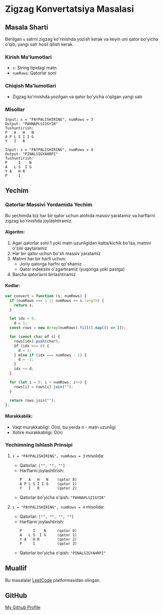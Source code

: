 # Zigzag Konvertatsiya Masalasi

## Masala Sharti
Berilgan `s` satrni zigzag ko'rinishda yozish kerak va keyin uni qator bo'yicha o'qib, yangi satr hosil qilish kerak.

### Kirish Ma'lumotlari
- `s`: String tipidagi matn
- `numRows`: Qatorlar soni

### Chiqish Ma'lumotlari
- Zigzag ko'rinishda yozilgan va qator bo'yicha o'qilgan yangi satr

### Misollar
```
Input: s = "PAYPALISHIRING", numRows = 3
Output: "PAHNAPLSIIGYIR"
Tushuntirish:
P   A   H   N
A P L S I I G
Y   I   R

Input: s = "PAYPALISHIRING", numRows = 4
Output: "PINALSIGYAHRPI"
Tushuntirish:
P     I    N
A   L S  I G
Y A   H R
P     I
```

## Yechim

### Qatorlar Massivi Yordamida Yechim
Bu yechimda biz har bir qator uchun alohida massiv yaratamiz va harflarni zigzag ko'rinishda joylashtiramiz.

#### Algoritm:
1. Agar qatorlar soni 1 yoki matn uzunligidan katta/kichik bo'lsa, matnni o'zini qaytaramiz
2. Har bir qator uchun bo'sh massiv yaratamiz
3. Matnni har bir harfi uchun:
   - Joriy qatorga harfni qo'shamiz
   - Qator indeksini o'zgartiramiz (yuqoriga yoki pastga)
4. Barcha qatorlarni birlashtiramiz

#### Kodlar:
```javascript
var convert = function (s, numRows) {
  if (numRows === 1 || numRows >= s.length) {
    return s;
  }

  let idx = 0,
    d = 1;
  const rows = new Array(numRows).fill().map(() => []);

  for (const char of s) {
    rows[idx].push(char);
    if (idx === 0) {
      d = 1;
    } else if (idx === numRows - 1) {
      d = -1;
    }
    idx += d;
  }

  for (let i = 0; i < numRows; i++) {
    rows[i] = rows[i].join("");
  }

  return rows.join("");
};
```

#### Murakkablik:
- Vaqt murakkabligi: O(n), bu yerda n - matn uzunligi
- Xotire murakkabligi: O(n)

### Yechimning Ishlash Prinsipi
1. `s = "PAYPALISHIRING", numRows = 3` misolida:
   - Qatorlar: `["", "", ""]`
   - Harflarni joylashtirish:
     ```
     P   A   H   N    (qator 0)
     A P L S I I G    (qator 1)
     Y   I   R        (qator 2)
     ```
   - Qatorlar bo'yicha o'qish: `"PAHNAPLSIIGYIR"`

2. `s = "PAYPALISHIRING", numRows = 4` misolida:
   - Qatorlar: `["", "", "", ""]`
   - Harflarni joylashtirish:
     ```
     P     I    N     (qator 0)
     A   L S  I G     (qator 1)
     Y A   H R        (qator 2)
     P     I          (qator 3)
     ```
   - Qatorlar bo'yicha o'qish: `"PINALSIGYAHRPI"`

## Muallif

Bu masalalar [LeetCode](https://leetcode.com) platformasidan olingan.

## GitHub

[My Github Profile](https://github.com/uzhojiakbar)

